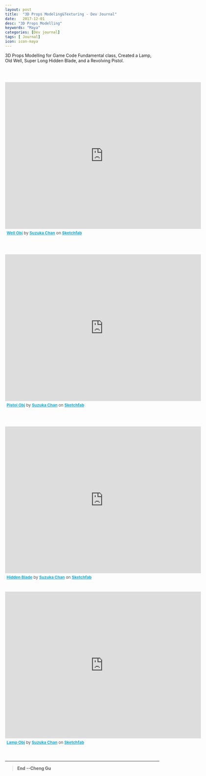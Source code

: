 ```yaml
---
layout: post
title:  "3D Props Modeling&Texturing - Dev Journal"
date:   2017-12-01
desc: "3D Props Modelling"
keywords: "Maya"
categories: [Dev journal]
tags: [ Journal]
icon: icon-maya
---
```


3D Props Modelling for Game Code Fundamental class, Created a Lamp, Old Well, Super Long Hidden Blade, and a Revolving Pistol.

<br/><br/>
<div class="sketchfab-embed-wrapper">
    <iframe title="A 3D model" width="640" height="480" src="https://sketchfab.com/models/f044310ff65243f9b90fa0904025c034/embed" frameborder="0" allow="autoplay; fullscreen; vr" mozallowfullscreen="true" webkitallowfullscreen="true"></iframe>

<p style="font-size: 13px; font-weight: normal; margin: 5px; color: #4A4A4A;">
    <a href="https://sketchfab.com/3d-models/well-obj-f044310ff65243f9b90fa0904025c034?utm_medium=embed&utm_source=website&utm_campaign=share-popup" target="_blank" style="font-weight: bold; color: #1CAAD9;">Well Obj</a>
    by <a href="https://sketchfab.com/q358971933?utm_medium=embed&utm_source=website&utm_campaign=share-popup" target="_blank" style="font-weight: bold; color: #1CAAD9;">Suzuka Chan</a>
    on <a href="https://sketchfab.com?utm_medium=embed&utm_source=website&utm_campaign=share-popup" target="_blank" style="font-weight: bold; color: #1CAAD9;">Sketchfab</a>
</p>
</div>

<br/><br/>
<div class="sketchfab-embed-wrapper">
    <iframe title="A 3D model" width="640" height="480" src="https://sketchfab.com/models/850d5d6a60d84c73bc4f92671a58311b/embed" frameborder="0" allow="autoplay; fullscreen; vr" mozallowfullscreen="true" webkitallowfullscreen="true"></iframe>

<p style="font-size: 13px; font-weight: normal; margin: 5px; color: #4A4A4A;">
    <a href="https://sketchfab.com/3d-models/pistol-obj-850d5d6a60d84c73bc4f92671a58311b?utm_medium=embed&utm_source=website&utm_campaign=share-popup" target="_blank" style="font-weight: bold; color: #1CAAD9;">Pistol Obj</a>
    by <a href="https://sketchfab.com/q358971933?utm_medium=embed&utm_source=website&utm_campaign=share-popup" target="_blank" style="font-weight: bold; color: #1CAAD9;">Suzuka Chan</a>
    on <a href="https://sketchfab.com?utm_medium=embed&utm_source=website&utm_campaign=share-popup" target="_blank" style="font-weight: bold; color: #1CAAD9;">Sketchfab</a>
</p>
</div>

<br/><br/>
<div class="sketchfab-embed-wrapper">
    <iframe title="A 3D model" width="640" height="480" src="https://sketchfab.com/models/306f4873f81640018ef470355901457a/embed" frameborder="0" allow="autoplay; fullscreen; vr" mozallowfullscreen="true" webkitallowfullscreen="true"></iframe>

<p style="font-size: 13px; font-weight: normal; margin: 5px; color: #4A4A4A;">
    <a href="https://sketchfab.com/3d-models/hidden-blade-306f4873f81640018ef470355901457a?utm_medium=embed&utm_source=website&utm_campaign=share-popup" target="_blank" style="font-weight: bold; color: #1CAAD9;">Hidden Blade</a>
    by <a href="https://sketchfab.com/q358971933?utm_medium=embed&utm_source=website&utm_campaign=share-popup" target="_blank" style="font-weight: bold; color: #1CAAD9;">Suzuka Chan</a>
    on <a href="https://sketchfab.com?utm_medium=embed&utm_source=website&utm_campaign=share-popup" target="_blank" style="font-weight: bold; color: #1CAAD9;">Sketchfab</a>
</p>
</div>
<br/><br/>


<div class="sketchfab-embed-wrapper">
    <iframe title="A 3D model" width="640" height="480" src="https://sketchfab.com/models/67cac456308d4999924c0df1e1acc22f/embed" frameborder="0" allow="autoplay; fullscreen; vr" mozallowfullscreen="true" webkitallowfullscreen="true"></iframe>

<p style="font-size: 13px; font-weight: normal; margin: 5px; color: #4A4A4A;">
    <a href="https://sketchfab.com/3d-models/lamp-obj-67cac456308d4999924c0df1e1acc22f?utm_medium=embed&utm_source=website&utm_campaign=share-popup" target="_blank" style="font-weight: bold; color: #1CAAD9;">Lamp Obj</a>
    by <a href="https://sketchfab.com/q358971933?utm_medium=embed&utm_source=website&utm_campaign=share-popup" target="_blank" style="font-weight: bold; color: #1CAAD9;">Suzuka Chan</a>
    on <a href="https://sketchfab.com?utm_medium=embed&utm_source=website&utm_campaign=share-popup" target="_blank" style="font-weight: bold; color: #1CAAD9;">Sketchfab</a>
</p>
</div>
<br/><br/>


---
>**End --Cheng Gu**
